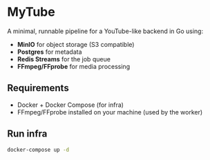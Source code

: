 # MyTube

A minimal, runnable pipeline for a YouTube-like backend in Go using:
- **MinIO** for object storage (S3 compatible)
- **Postgres** for metadata
- **Redis Streams** for the job queue
- **FFmpeg/FFprobe** for media processing

## Requirements
- Docker + Docker Compose (for infra)
- FFmpeg/FFprobe installed on your machine (used by the worker)

## Run infra
```bash
docker-compose up -d
